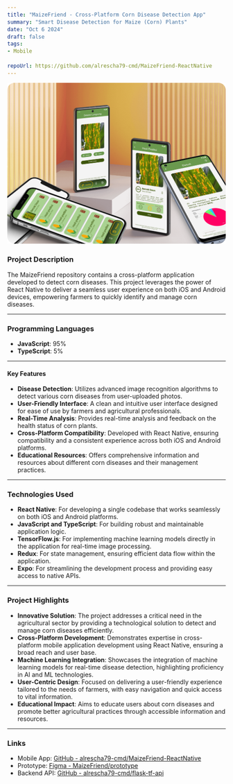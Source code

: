 ```yaml
---
title: "MaizeFriend - Cross-Platform Corn Disease Detection App"
summary: "Smart Disease Detection for Maize (Corn) Plants"
date: "Oct 6 2024"
draft: false
tags:
- Mobile

repoUrl: https://github.com/alrescha79-cmd/MaizeFriend-ReactNative
---
```


![Maizefriend](<../../../assets/projects/thumbnail-maizefriend.png>)

### **Project Description**

The MaizeFriend repository contains a cross-platform application developed to detect corn diseases. This project leverages the power of React Native to deliver a seamless user experience on both iOS and Android devices, empowering farmers to quickly identify and manage corn diseases.

---

### **Programming Languages**

- **JavaScript**: 95%
- **TypeScript**: 5%

---

#### **Key Features**

- **Disease Detection**: Utilizes advanced image recognition algorithms to detect various corn diseases from user-uploaded photos.
- **User-Friendly Interface**: A clean and intuitive user interface designed for ease of use by farmers and agricultural professionals.
- **Real-Time Analysis**: Provides real-time analysis and feedback on the health status of corn plants.
- **Cross-Platform Compatibility**: Developed with React Native, ensuring compatibility and a consistent experience across both iOS and Android platforms.
- **Educational Resources**: Offers comprehensive information and resources about different corn diseases and their management practices.

---

### **Technologies Used**

- **React Native**: For developing a single codebase that works seamlessly on both iOS and Android platforms.
- **JavaScript and TypeScript**: For building robust and maintainable application logic.
- **TensorFlow.js**: For implementing machine learning models directly in the application for real-time image processing.
- **Redux**: For state management, ensuring efficient data flow within the application.
- **Expo**: For streamlining the development process and providing easy access to native APIs.

---

### **Project Highlights**

- **Innovative Solution**: The project addresses a critical need in the agricultural sector by providing a technological solution to detect and manage corn diseases efficiently.
- **Cross-Platform Development**: Demonstrates expertise in cross-platform mobile application development using React Native, ensuring a broad reach and user base.
- **Machine Learning Integration**: Showcases the integration of machine learning models for real-time disease detection, highlighting proficiency in AI and ML technologies.
- **User-Centric Design**: Focused on delivering a user-friendly experience tailored to the needs of farmers, with easy navigation and quick access to vital information.
- **Educational Impact**: Aims to educate users about corn diseases and promote better agricultural practices through accessible information and resources.

---

### **Links**

- Mobile App: [GitHub - alrescha79-cmd/MaizeFriend-ReactNative](https://github.com/alrescha79-cmd/MaizeFriend-ReactNative)
- Prototype: [Figma - MaizeFriend/prototype](https://www.figma.com/proto/bnQ6h4Cs4ijxnVD74ysv46/MaizeFriend?node-id=43-242&t=f5EPhvnakccDz0fq-1&scaling=scale-down&content-scaling=fixed&page-id=0%3A1&starting-point-node-id=103%3A1382)
- Backend API: [GitHub - alrescha79-cmd/flask-tf-api](https://github.com/alrescha79-cmd/flask-tf-api)
